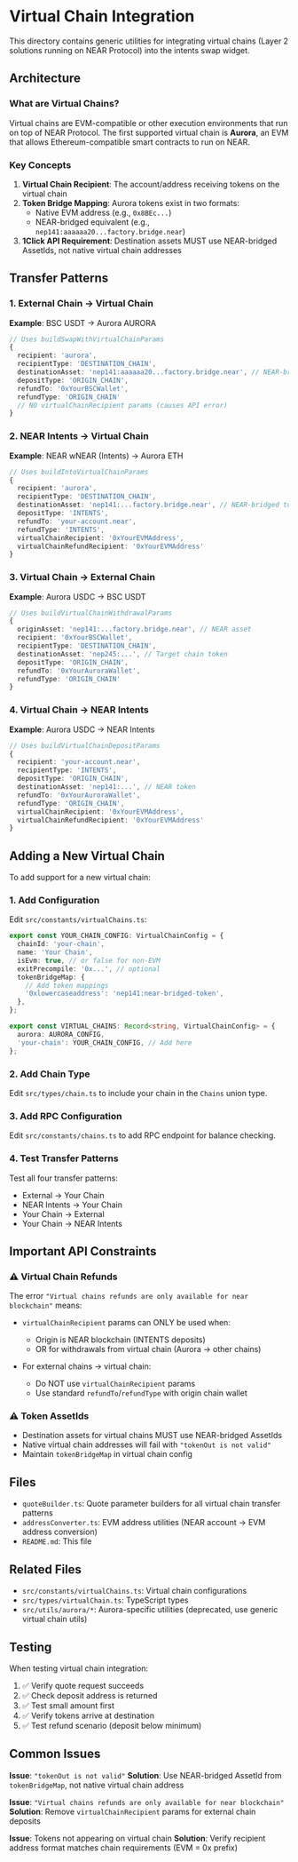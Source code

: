# Virtual Chain Integration

This directory contains generic utilities for integrating virtual chains (Layer 2 solutions running on NEAR Protocol) into the intents swap widget.

## Architecture

### What are Virtual Chains?

Virtual chains are EVM-compatible or other execution environments that run on top of NEAR Protocol. The first supported virtual chain is **Aurora**, an EVM that allows Ethereum-compatible smart contracts to run on NEAR.

### Key Concepts

1. **Virtual Chain Recipient**: The account/address receiving tokens on the virtual chain
2. **Token Bridge Mapping**: Aurora tokens exist in two formats:
   - Native EVM address (e.g., `0x8BEc...`)
   - NEAR-bridged equivalent (e.g., `nep141:aaaaaa20...factory.bridge.near`)
3. **1Click API Requirement**: Destination assets MUST use NEAR-bridged AssetIds, not native virtual chain addresses

## Transfer Patterns

### 1. External Chain → Virtual Chain
**Example**: BSC USDT → Aurora AURORA

```typescript
// Uses buildSwapWithVirtualChainParams
{
  recipient: 'aurora',
  recipientType: 'DESTINATION_CHAIN',
  destinationAsset: 'nep141:aaaaaa20...factory.bridge.near', // NEAR-bridged token
  depositType: 'ORIGIN_CHAIN',
  refundTo: '0xYourBSCWallet',
  refundType: 'ORIGIN_CHAIN'
  // NO virtualChainRecipient params (causes API error)
}
```

### 2. NEAR Intents → Virtual Chain
**Example**: NEAR wNEAR (Intents) → Aurora ETH

```typescript
// Uses buildIntoVirtualChainParams
{
  recipient: 'aurora',
  recipientType: 'DESTINATION_CHAIN',
  destinationAsset: 'nep141:...factory.bridge.near', // NEAR-bridged token
  depositType: 'INTENTS',
  refundTo: 'your-account.near',
  refundType: 'INTENTS',
  virtualChainRecipient: '0xYourEVMAddress',
  virtualChainRefundRecipient: '0xYourEVMAddress'
}
```

### 3. Virtual Chain → External Chain
**Example**: Aurora USDC → BSC USDT

```typescript
// Uses buildVirtualChainWithdrawalParams
{
  originAsset: 'nep141:...factory.bridge.near', // NEAR asset
  recipient: '0xYourBSCWallet',
  recipientType: 'DESTINATION_CHAIN',
  destinationAsset: 'nep245:...', // Target chain token
  depositType: 'ORIGIN_CHAIN',
  refundTo: '0xYourAuroraWallet',
  refundType: 'ORIGIN_CHAIN'
}
```

### 4. Virtual Chain → NEAR Intents
**Example**: Aurora USDC → NEAR Intents

```typescript
// Uses buildVirtualChainDepositParams
{
  recipient: 'your-account.near',
  recipientType: 'INTENTS',
  depositType: 'ORIGIN_CHAIN',
  destinationAsset: 'nep141:...', // NEAR token
  refundTo: '0xYourAuroraWallet',
  refundType: 'ORIGIN_CHAIN',
  virtualChainRecipient: '0xYourEVMAddress',
  virtualChainRefundRecipient: '0xYourEVMAddress'
}
```

## Adding a New Virtual Chain

To add support for a new virtual chain:

### 1. Add Configuration

Edit `src/constants/virtualChains.ts`:

```typescript
export const YOUR_CHAIN_CONFIG: VirtualChainConfig = {
  chainId: 'your-chain',
  name: 'Your Chain',
  isEvm: true, // or false for non-EVM
  exitPrecompile: '0x...', // optional
  tokenBridgeMap: {
    // Add token mappings
    '0xlowercaseaddress': 'nep141:near-bridged-token',
  },
};

export const VIRTUAL_CHAINS: Record<string, VirtualChainConfig> = {
  aurora: AURORA_CONFIG,
  'your-chain': YOUR_CHAIN_CONFIG, // Add here
};
```

### 2. Add Chain Type

Edit `src/types/chain.ts` to include your chain in the `Chains` union type.

### 3. Add RPC Configuration

Edit `src/constants/chains.ts` to add RPC endpoint for balance checking.

### 4. Test Transfer Patterns

Test all four transfer patterns:
- External → Your Chain
- NEAR Intents → Your Chain
- Your Chain → External
- Your Chain → NEAR Intents

## Important API Constraints

### ⚠️ Virtual Chain Refunds

The error `"Virtual chains refunds are only available for near blockchain"` means:

- `virtualChainRecipient` params can ONLY be used when:
  - Origin is NEAR blockchain (INTENTS deposits)
  - OR for withdrawals from virtual chain (Aurora → other chains)

- For external chains → virtual chain:
  - Do NOT use `virtualChainRecipient` params
  - Use standard `refundTo`/`refundType` with origin chain wallet

### ⚠️ Token AssetIds

- Destination assets for virtual chains MUST use NEAR-bridged AssetIds
- Native virtual chain addresses will fail with `"tokenOut is not valid"`
- Maintain `tokenBridgeMap` in virtual chain config

## Files

- `quoteBuilder.ts`: Quote parameter builders for all virtual chain transfer patterns
- `addressConverter.ts`: EVM address utilities (NEAR account → EVM address conversion)
- `README.md`: This file

## Related Files

- `src/constants/virtualChains.ts`: Virtual chain configurations
- `src/types/virtualChain.ts`: TypeScript types
- `src/utils/aurora/*`: Aurora-specific utilities (deprecated, use generic virtual chain utils)

## Testing

When testing virtual chain integration:

1. ✅ Verify quote request succeeds
2. ✅ Check deposit address is returned
3. ✅ Test small amount first
4. ✅ Verify tokens arrive at destination
5. ✅ Test refund scenario (deposit below minimum)

## Common Issues

**Issue**: `"tokenOut is not valid"`
**Solution**: Use NEAR-bridged AssetId from `tokenBridgeMap`, not native virtual chain address

**Issue**: `"Virtual chains refunds are only available for near blockchain"`
**Solution**: Remove `virtualChainRecipient` params for external chain deposits

**Issue**: Tokens not appearing on virtual chain
**Solution**: Verify recipient address format matches chain requirements (EVM = 0x prefix)
